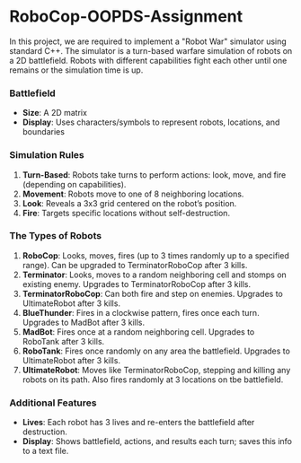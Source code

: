 # RoboCop-OOPDS-Assignment
In this project, we are required to implement a "Robot War" simulator using standard C++. The simulator is a turn-based warfare simulation of robots on a 2D battlefield. Robots with different capabilities fight each other until one remains or the simulation time is up.



### Battlefield
- **Size**: A 2D matrix
- **Display**: Uses characters/symbols to represent robots, locations, and boundaries

### Simulation Rules
1. **Turn-Based**: Robots take turns to perform actions: look, move, and fire (depending on capabilities).
2. **Movement**: Robots move to one of 8 neighboring locations.
3. **Look**: Reveals a 3x3 grid centered on the robot’s position.
4. **Fire**: Targets specific locations without self-destruction.

### The Types of Robots
1. **RoboCop**: Looks, moves, fires (up to 3 times randomly up to a specified range). Can be upgraded to TerminatorRoboCop after 3 kills.
2. **Terminator**: Looks, moves to a random neighboring cell and stomps on existing enemy. Upgrades to TerminatorRoboCop after 3 kills.
3. **TerminatorRoboCop**: Can both fire and step on enemies. Upgrades to UltimateRobot after 3 kills.
4. **BlueThunder**: Fires in a clockwise pattern, fires once each turn. Upgrades to MadBot after 3 kills.
5. **MadBot**: Fires once at a random neighboring cell. Upgrades to RoboTank after 3 kills.
6. **RoboTank**: Fires once randomly on any area the battlefield. Upgrades to UltimateRobot after 3 kills.
7. **UltimateRobot**: Moves like TerminatorRoboCop, stepping and killing any robots on its path. Also fires randomly at 3 locations on tbe battlefield.

### Additional Features
- **Lives**: Each robot has 3 lives and re-enters the battlefield after destruction.
- **Display**: Shows battlefield, actions, and results each turn; saves this info to a text file.
